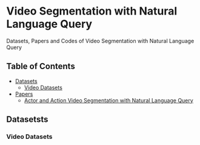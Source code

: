 # Video Segmentation with Natural Language Query  
Datasets, Papers and Codes of Video Segmentation with Natural Language Query  

## Table of Contents
- [Datasets](#datasets)
    - [Video Datasets](#video-datasets)
- [Papers](#papers)
	- [Actor and Action Video Segmentation with Natural Language Query](#actor-and-action-video-segmentation-with-natural-language-query)


## Datasetsts  
### Video Datasets  